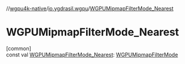 //[wgpu4k-native](../../index.md)/[io.ygdrasil.wgpu](index.md)/[WGPUMipmapFilterMode_Nearest](-w-g-p-u-mipmap-filter-mode_-nearest.md)

# WGPUMipmapFilterMode_Nearest

[common]\
const val [WGPUMipmapFilterMode_Nearest](-w-g-p-u-mipmap-filter-mode_-nearest.md): [WGPUMipmapFilterMode](-w-g-p-u-mipmap-filter-mode/index.md)